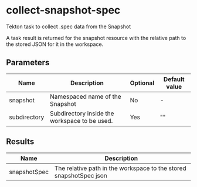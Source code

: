 # collect-snapshot-spec

Tekton task to collect .spec data from the Snapshot

A task result is returned for the snapshot resource with the relative path to the stored JSON for it in the workspace.

## Parameters

| Name                 | Description                                        | Optional | Default value |
|----------------------|----------------------------------------------------|----------|---------------|
| snapshot             | Namespaced name of the Snapshot                    | No       | -             |
| subdirectory         | Subdirectory inside the workspace to be used.      | Yes      | ""            |

## Results

| Name         | Description                                                        |
|--------------|--------------------------------------------------------------------|
| snapshotSpec | The relative path in the workspace to the stored snapshotSpec json |

